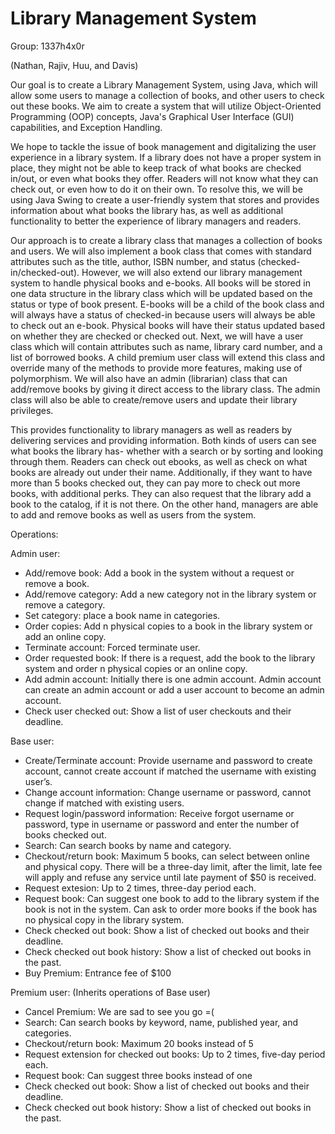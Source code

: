 # Library Management System 

Group: 1337h4x0r

(Nathan, Rajiv, Huu, and Davis)

Our goal is to create a Library Management System, 
using Java, which will allow some users to manage a 
collection of books, and other users to check out these 
books. We aim to create a system that will utilize 
Object-Oriented Programming (OOP) concepts, Java's 
Graphical User Interface (GUI) capabilities, and 
Exception Handling.

We hope to tackle the issue of book management and digitalizing the user experience in a library system. If a library does not have a proper system in place, they might not be able to keep track of what books are checked in/out, or even what books they offer. Readers will not know what they can check out, or even how to do it on their own. To resolve this, we will be using Java Swing to create a user-friendly system that stores and provides information about what books the library has, as well as additional functionality to better the experience of library managers and readers.

Our approach is to create a library class that manages a collection of books and users. We will also implement a book class that comes with standard attributes such as the title, author, ISBN number, and status (checked-in/checked-out). However, we will also extend our library management system to handle physical books and e-books. All books will be stored in one data structure in the library class which will be updated based on the status or type of book present. E-books will be a child of the book class and will always have a status of checked-in because users will always be able to check out an e-book. Physical books will have their status updated based on whether they are checked or checked out. Next, we will have a user class which will contain attributes such as name, library card number, and a list of borrowed books. A child premium user class will extend this class and override many of the methods to provide more features, making use of polymorphism. We will also have an admin (librarian) class that can add/remove books by giving it direct access to the library class. The admin class will also be able to create/remove users and update their library privileges.

This provides functionality to library managers as well as readers by delivering services and providing information. Both kinds of users can see what books the library has- whether with a search or by sorting and looking through them. Readers can check out ebooks, as well as check on what books are already out under their name. Additionally, if they want to have more than 5 books checked out, they can pay more to check out more books, with additional perks. They can also request that the library add a book to the catalog, if it is not there. On the other hand, managers are able to add and remove books as well as users from the system.

Operations:

Admin user:

- Add/remove book: Add a book in the system without a request or remove a book.
- Add/remove category: Add a new category not in the library system or remove a category.
- Set category: place a book name in categories.
- Order copies: Add n physical copies to a book in the library system or add an online copy.
- Terminate account: Forced terminate user.
- Order requested book: If there is a request, add the book to the library system and order n physical copies or an online copy.
- Add admin account: Initially there is one admin account. Admin account can create an admin account or add a user account to become an admin account.
- Check user checked out: Show a list of user checkouts and their deadline.

Base user:

- Create/Terminate account: Provide username and password to create account, cannot create account if matched the username with existing user’s.
- Change account information: Change username or password, cannot change if matched with existing users.
- Request login/password information: Receive forgot username or password, type in username or password and enter the number of books checked out.
- Search: Can search books by name and category.
- Checkout/return book: Maximum 5 books,  can select between online and physical copy. There will be a three-day limit, after the limit, late fee will apply and refuse any service until late payment of $50 is received.
- Request extesion: Up to 2 times, three-day period each.
- Request book: Can suggest one book to add to the library system if the book is not in the system. Can ask to order more books if the book has no physical copy in the library system.
- Check checked out book: Show a list of checked out books and their deadline.
- Check checked out book history: Show a list of checked out books in the past.
- Buy Premium: Entrance fee of $100

Premium user: (Inherits operations of Base user)
- Cancel Premium: We are sad to see you go =(
- Search: Can search books by keyword, name, published year, and categories.
- Checkout/return book: Maximum 20 books instead of 5
- Request extension for checked out books: Up to 2 times, five-day period each.
- Request book: Can suggest three books instead of one
- Check checked out book: Show a list of checked out books and their deadline.
- Check checked out book history: Show a list of checked out books in the past.
